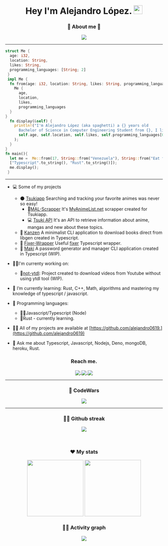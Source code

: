 <h1 align="center">
  Hey I'm Alejandro López. 
  <img src=" src="https://github.com/alejandro0619/alejandro0619/blob/main/ezgif.com-gif-maker.gif" width="28"
</h1>

<h3 align="center"> 💫 About me 💫 </h3>
<p align="center">
 <img src="https://github-profile-summary-cards.vercel.app/api/cards/profile-details?username=alejandro0619&theme=nord_bright"/>
<p>
  
----
 
```Rust
struct Me {
  age: i32,
  location: String,
  likes: String,
  programming_languages: [String; 2]
 }
 impl Me {
  fn from(age: i32, location: String, likes: String, programming_languages: [String; 2]) -> Me {
    Me {
      age,
      location,
      likes,
      programming_languages
  }
}
  fn display(&self) {
    println!("I'm Alejandro López (aka spaghetti) a {} years old
      Bachelor of Science in Computer Engineering Student from {}, I like to {} in {}, {}", 
      self.age, self.location, self.likes, self.programming_languages[0], self.programming_languages[1]
    );
  }
}
fn main(){
  let me =  Me::from(17, String::from("Venezuela"), String::from("Eat french fries and code"),
  ["Typescript".to_string(), "Rust".to_string()]); 
  me.display();
 }
```

----
- 💻 Some of my projects
  -  🌑 [Tsukiapp](https://github.com/orgs/Tsukiapp/) Searching and tracking your favorite animes was never so easy!
       - 🎇[MAL-Scrapper](https://github.com/orgs/Tsukiapp/MAL-Scrapper) It's [MyAnimeList.net](https://myanimelist.net/) scrapper created for Tsukiapp.
       - 💻 [Tsuki API](https://github.com/Tsukiapp/Tsuki-API) It's an API to retrieve information about anime, mangas and new about these topics.
  -  🧨 [Kanzen](https://github.com/alejandro0619/Kanzen-CLI) A minimalist CLI application to download books direct from libgen created in Typescript.
  -  💸 [Fixer-Wrapper](https://github.com/alejandro0619/Fixer-wrapper) Useful [fixer](https://fixer.io) Typescript wrapper.
  -  🍣 [Maki](https://github.com/alejandro0619/Maki) A password generator and manager CLI application created in Typescript (WIP).
  
- 🐱‍💻I'm currenty working on:
  - 🌟[not-ytdl](https://github.com/not-ytdl): Project created to download videos from Youtube without using ytdl tool (WIP).


- 🌱 I’m currently learning: Rust, C++,  Math, algorithms and mastering my knowledge of typescript / javascript.
- 🌌 Programming languages:
   - 🐱‍👤Javascript/Typescript (Node)
   - 🦀Rust - currently learning. 
- 👨‍💻 All of my projects are available at [https://github.com/alejandro0619.](https://github.com/alejandro0619)
- 💬 Ask me about Typescript, Javascript, Nodejs, Deno, mongoDB, heroku, Rust.
 
<h3 align="center"> Reach me. </h3>


<p align="center">
<a href="spaghetticodedev@gmail.com">
<img align="center" src="https://img.shields.io/badge/Gmail-D14836?style=for-the-badge&logo=gmail&logoColor=white">
</a>

<a href="https://t.me/Spaghettispaghetto">
<img align="center" src="https://img.shields.io/badge/Telegram-2CA5E0?style=for-the-badge&logo=telegram&logoColor=white">
</a>
 
<a href="https://dev.to/spaghetti_rs">
<img align="center" src="https://img.shields.io/badge/dev.to-0A0A0A?style=for-the-badge&logo=devdotto&logoColor=white">
</a>
</p> 

----
<div>
<h3 align="center">🚀 CodeWars</h3>
<p align="center"><img align="center" src="https://www.codewars.com/users/alejandro0619/badges/large"/>  </p>

----
<h3 align="center"> 🐱‍🏍 Github streak </h3>
<p align="center"> <img src="https://github-readme-streak-stats.herokuapp.com/?user=alejandro0619&theme=default"/> </p> </br>
  
<h3 align="center"> ❤ My stats </h3>
<p align="center"> 
<img  height="180em" src="https://github-readme-stats.vercel.app/api?username=alejandro0619&count_private=true&show_icons=true&include_all_commits=true&hide_border=true&hide_title=false"/>
<img height="180em" src="https://github-readme-stats.vercel.app/api/top-langs?username=alejandro0619&show_icons=true&locale=en&layout=compact&hide_border=true" />
</p>
 
<h3 align="center">🐱‍💻 Activity graph </h3>
<p align="center"> 
<img src="https://activity-graph.herokuapp.com/graph?username=alejandro0619&theme=github" />
</p>
</div>
